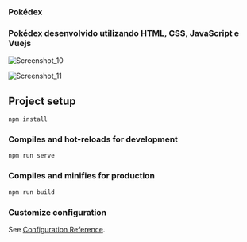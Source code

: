 ### Pokédex

### Pokédex desenvolvido utilizando HTML, CSS, JavaScript e Vuejs

![Screenshot_10](https://user-images.githubusercontent.com/113481857/213607168-e000f291-85cb-4715-82b5-67626d8384c7.png)

![Screenshot_11](https://user-images.githubusercontent.com/113481857/213607289-246f6ae7-11bd-4b50-8515-a946192f475b.png)

## Project setup
```
npm install
```

### Compiles and hot-reloads for development
```
npm run serve
```

### Compiles and minifies for production
```
npm run build
```

### Customize configuration
See [Configuration Reference](https://cli.vuejs.org/config/).


